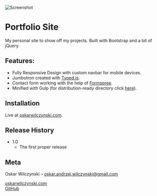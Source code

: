 ![Screenshot](https://snag.gy/ix8bHW.jpg)

# Portfolio Site
My personal site to show off my projects. Built with Bootstrap and a bit of jQuery.

## Features:
* Fully Responsive Design with custom navbar for mobile devices.
* Jumbotron created with [Typed.js](http://www.mattboldt.com/demos/typed-js/).
* Contact form working with the help of [Formspree](https://formspree.io/).
* Minified with Gulp (for distribution-ready directory click [here](https://github.com/oskarwilczynski/portfolio-site/tree/master/dist/projects/fitness-database)).


## Installation
Live at [oskarwilczynski.com](http://oskarwilczynski.com/).

## Release History

* 1.0
    * The first proper release

## Meta

Oskar Wilczynski – oskar.andrzej.wilczynski@gmail.com

[oskarwilczynski.com](http://oskarwilczynski.com/)<br/>
[GitHub](https://github.com/oskarwilczynski)
